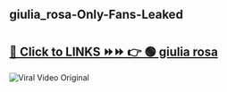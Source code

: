
 ## giulia_rosa-Only-Fans-Leaked

# <h2><a href="https://clipsfans.com/giulia_rosa&ref=git">🔗 Click to LINKS ⏩⏩ 👉 🟢 giulia rosa </a></h2>

<a href="https://clipsfans.com/giulia_rosa&ref=git" rel="nofollow" data-target="animated-image.originalLink"><img src="https://i.ibb.co.com/xMMVF88/686577567.gif" alt="Viral Video Original" style="max-width: 100%; display: inline-block;" data-target="animated-image.originalImage"></a>
